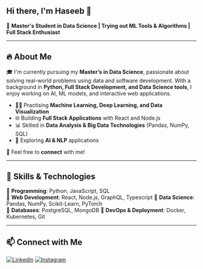 ## Hi there, I'm Haseeb 👋

🚀 **Master's Student in Data Science | Trying out ML Tools & Algorithms | Full Stack Enthusiast**

---

## 🔥 About Me
🎓 I'm currently pursuing my **Master’s in Data Science**, passionate about solving real-world problems using data and software development. With a background in **Python, Full Stack Development, and Data Science tools**, I enjoy working on AI, ML models, and interactive web applications.

- 🧑‍💻 Practising  **Machine Learning, Deep Learning, and Data Visualization**
- 🌐 Building **Full Stack Applications** with React and Node.js
- 📊 Skilled in **Data Analysis & Big Data Technologies** (Pandas, NumPy, SQL)
- 🤖 Exploring **AI & NLP** applications

📩 Feel free to **connect** with me!

---

## 🚀 Skills & Technologies

🔹 **Programming**: Python, JavaScript, SQL  
🔹 **Web Development**: React, Node.js, GraphQL, Typescript
🔹 **Data Science**: Pandas, NumPy, Scikit-Learn, PyTorch  
🔹 **Databases**: PostgreSQL, MongoDB
🔹 **DevOps & Deployment**: Docker, Kubernetes, Git

---


## 📫 Connect with Me

[![LinkedIn](https://img.shields.io/badge/LinkedIn-Connect-blue?style=for-the-badge&logo=linkedin)](https://www.linkedin.com/in/haseeb-shaikh-281b59320/)
[![Instagram](https://img.shields.io/badge/Instagram-Follow-pink?style=for-the-badge&logo=instagram)](https://instagram.com/shk_scoop)




<!--
**Shk-Haseeb/Shk-Haseeb** is a ✨ _special_ ✨ repository because its `README.md` (this file) appears on your GitHub profile.

Here are some ideas to get you started:

- 🔭 I’m currently working on ...
- 🌱 I’m currently learning ...
- 👯 I’m looking to collaborate on ...
- 🤔 I’m looking for help with ...
- 💬 Ask me about ...
- 📫 How to reach me: ...
- 😄 Pronouns: ...
- ⚡ Fun fact: ...


## 📌 Featured Projects

### 🏆 [Project 1 Name](https://github.com/yourusername/project1)
**Description:** Brief description of the project (ML model, web app, etc.)
- 🚀 Tech Stack: Python, Flask, Pandas, TensorFlow

### 🔍 [Project 2 Name](https://github.com/yourusername/project2)
**Description:** Brief description of another key project
- 🔧 Tech Stack: React, Node.js, MongoDB

➡️ **Check out more projects [here](https://github.com/yourusername?tab=repositories)**

---


## 📊 GitHub Stats

![Your GitHub Stats](https://github-readme-stats.vercel.app/api?username=yourusername&show_icons=true&theme=radical)

![Top Languages](https://github-readme-stats.vercel.app/api/top-langs/?username=yourusername&layout=compact&theme=radical)

📈 **[GitHub Contributions Graph](https://github.com/ashutosh00710/github-readme-activity-graph)**

---
-->
